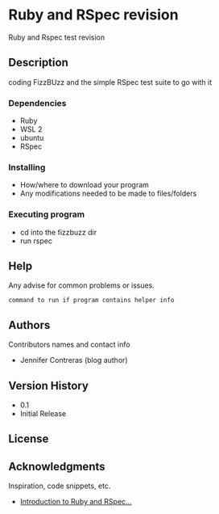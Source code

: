 
# Ruby and RSpec revision

Ruby and Rspec test revision

## Description

coding FizzBUzz and the simple RSpec test suite to go with it

### Dependencies

* Ruby
* WSL 2
* ubuntu
* RSpec

### Installing

* How/where to download your program
* Any modifications needed to be made to files/folders

### Executing program


* cd into the fizzbuzz dir
* run rspec


## Help

Any advise for common problems or issues.
```
command to run if program contains helper info
```

## Authors

Contributors names and contact info

* Jennifer Contreras (blog author)

## Version History

* 0.1
* Initial Release

## License

## Acknowledgments

Inspiration, code snippets, etc.
* [Introduction to Ruby and RSpec…](https://medium.com/craft-academy/introduction-to-ruby-and-rspec-135da4051802)
